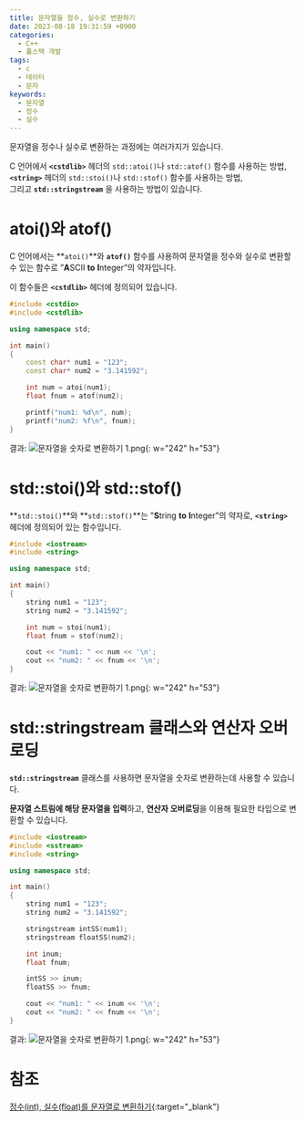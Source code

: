 ```yaml
---
title: 문자열을 정수, 실수로 변환하기
date: 2023-08-18 19:31:59 +0900
categories:
  - C++
  - 풀스택 개발
tags:
  - c
  - 데이터
  - 문자
keywords:
  - 문자열
  - 정수
  - 실수
---
```


문자열을 정수나 실수로 변환하는 과정에는 여러가지가 있습니다.

C 언어에서 **`<cstdlib>`** 헤더의 `std::atoi()`나 `std::atof()` 함수를 사용하는 방법, <br>**`<string>`** 헤더의 `std::stoi()`나 `std::stof()` 함수를 사용하는 방법, <br>그리고 **`std::stringstream`** 을 사용하는 방법이 있습니다.

# **atoi()와 atof()**

C 언어에서는 **`atoi()`**와 **`atof()`** 함수를 사용하여 문자열을 정수와 실수로 변환할 수 있는 함수로 
”**A**SCII **to** **I**nteger”의 약자입니다.

이 함수들은 **`<cstdlib>`** 헤더에 정의되어 있습니다.

```cpp
#include <cstdio>
#include <cstdlib>

using namespace std;

int main()
{
	const char* num1 = "123";
	const char* num2 = "3.141592";

	int num = atoi(num1);
	float fnum = atof(num2);

	printf("num1: %d\n", num);
	printf("num2: %f\n", fnum);
}
```

결과:
![문자열을 숫자로 변환하기 1.png](https://i.postimg.cc/76KYY2NK/to-01.png){: w="242" h="53"}

# **std::stoi()와 std::stof()**

**`std::stoi()`**와 **`std::stof()`**는 "**S**tring **to** **I**nteger”의 약자로, **`<string>`** 헤더에 정의되어 있는 함수입니다.

```cpp
#include <iostream>
#include <string>

using namespace std;

int main()
{
	string num1 = "123";
	string num2 = "3.141592";

	int num = stoi(num1);
	float fnum = stof(num2);

	cout << "num1: " << num << '\n';
	cout << "num2: " << fnum << '\n';
}
```

결과:
![문자열을 숫자로 변환하기 1.png](https://i.postimg.cc/76KYY2NK/to-01.png){: w="242" h="53"}

# **std::stringstream 클래스와 연산자 오버로딩**

**`std::stringstream`** 클래스를 사용하면 문자열을 숫자로 변환하는데 사용할 수 있습니다.

**문자열 스트림에 해당 문자열을 입력**하고, **연산자 오버로딩**을 이용해 필요한 타입으로 변환할 수 있습니다.

```cpp
#include <iostream>
#include <sstream>
#include <string>

using namespace std;

int main()
{
	string num1 = "123";
	string num2 = "3.141592";

	stringstream intSS(num1);
	stringstream floatSS(num2);

	int inum;
	float fnum;

	intSS >> inum;
	floatSS >> fnum;

	cout << "num1: " << inum << '\n';
	cout << "num2: " << fnum << '\n';
}
```

결과:
![문자열을 숫자로 변환하기 1.png](https://i.postimg.cc/76KYY2NK/to-01.png){: w="242" h="53"}

# 참조
[정수(int), 실수(float)를 문자열로 변환하기](/posts/%EC%A0%95%EC%88%98-int-%EC%8B%A4%EC%88%98-float-%EB%A5%BC-%EB%AC%B8%EC%9E%90%EC%97%B4%EB%A1%9C-%EB%B3%80%ED%99%98%ED%95%98%EA%B8%B0/){:target="_blank"}